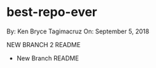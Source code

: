 # best-repo-ever

By: Ken Bryce Tagimacruz
On: September 5, 2018





NEW BRANCH 2 README

- New Branch README
